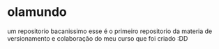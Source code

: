 # olamundo
 um repositorio bacanissimo
esse é o primeiro repositorio da materia de versionamento e colaboração do meu curso que foi criado :DD